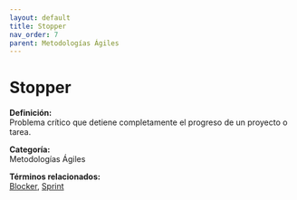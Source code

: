```yaml
---
layout: default
title: Stopper
nav_order: 7
parent: Metodologías Ágiles
---
```


# Stopper

**Definición:**  
Problema crítico que detiene completamente el progreso de un proyecto o tarea.

**Categoría:**  
Metodologías Ágiles  

  


**Términos relacionados:**  
[Blocker](https://maleniski.github.io/diccionario-angl-tec-mx/docs/metodologías-ágiles/blocker.html), [Sprint](https://maleniski.github.io/diccionario-angl-tec-mx/docs/metodologías-ágiles/sprint.html)
